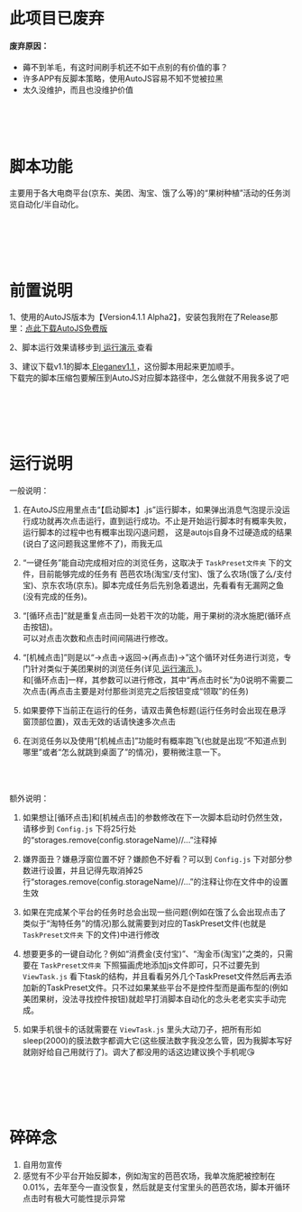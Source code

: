 # 此项目已废弃

#### 废弃原因：
- 薅不到羊毛，有这时间刷手机还不如干点别的有价值的事？
- 许多APP有反脚本策略，使用AutoJS容易不知不觉被拉黑
- 太久没维护，而且也没维护价值


<br>
<br>
<br>


# 脚本功能

主要用于各大电商平台(京东、美团、淘宝、饿了么等)的“果树种植”活动的任务浏览自动化/半自动化。

<br>
<br>
<br>
<br>











# 前置说明

1、使用的AutoJS版本为【Version4.1.1 Alpha2】，安装包我附在了Release那里：<a href='https://github.com/Ls-Jan/AutoJS_Elegant/releases/download/Release/AutoJS.apk'>点此下载AutoJS免费版</a>

2、脚本运行效果请移步到<a href='https://github.com/Ls-Jan/AutoJS_Elegant/tree/main/%E8%BF%90%E8%A1%8C%E6%BC%94%E7%A4%BA'> 运行演示 </a>查看

3、建议下载v1.1的脚本<a href='https://github.com/Ls-Jan/AutoJS_Elegant/releases/download/Release/Elegant.v1.1.zip'> Eleganev1.1 </a>，这份脚本用起来更加顺手。
<br>下载完的脚本压缩包要解压到AutoJS对应脚本路径中，怎么做就不用我多说了吧

<br>
<br>
<br>
<br>










# 运行说明

一般说明：

1. 在AutoJS应用里点击“【启动脚本】.js”运行脚本，如果弹出消息气泡提示没运行成功就再次点击运行，直到运行成功。不止是开始运行脚本时有概率失败，运行脚本的过程中也有概率出现闪退问题， 这是autojs自身不过硬造成的结果(说白了这问题我这里修不了)，雨我无瓜

2. “一键任务”能自动完成相对应的浏览任务，这取决于 `TaskPreset文件夹` 下的文件，目前能够完成的任务有 芭芭农场(淘宝/支付宝)、饿了么农场(饿了么/支付宝)、京东农场(京东)。脚本完成任务后先别急着退出，先看看有无漏网之鱼(没有完成的任务)。

3. “[循环点击]”就是重复点击同一处若干次的功能，用于果树的浇水施肥(循环点击按钮)。
<br>可以对点击次数和点击时间间隔进行修改。

4. “[机械点击]”则是以“→点击→返回→(再点击)→”这个循环对任务进行浏览，专门针对类似于美团果树的浏览任务(详见<a href='https://github.com/Ls-Jan/AutoJS_Elegant/tree/main/%E8%BF%90%E8%A1%8C%E6%BC%94%E7%A4%BA'> 运行演示 </a>)。
<br>和[循环点击]一样，其参数可以进行修改，其中“再点击时长”为0说明不需要二次点击(再点击主要是对付那些浏览完之后按钮变成“领取”的任务)

5. 如果要停下当前正在运行的任务，请双击黄色标题(运行任务时会出现在悬浮窗顶部位置)，双击无效的话请快速多次点击

6. 在浏览任务以及使用“[机械点击]”功能时有概率跑飞(也就是出现“不知道点到哪里”或者“怎么就跳到桌面了”的情况)，要稍微注意一下。

<br>
<br>

额外说明：

1. 如果想让[循环点击]和[机械点击]的参数修改在下一次脚本启动时仍然生效，请移步到 `Config.js` 下将25行处的“storages.remove(config.storageName)//...”注释掉

2. 嫌界面丑？嫌悬浮窗位置不好？嫌颜色不好看？可以到 `Config.js` 下对部分参数进行设置，并且记得先取消掉25行“storages.remove(config.storageName)//...”的注释让你在文件中的设置生效

3. 如果在完成某个平台的任务时总会出现一些问题(例如在饿了么会出现点击了类似于“淘特任务”的情况)那么就需要到对应的TaskPreset文件(也就是 `TaskPreset文件夹` 下的文件)中进行修改

4. 想要更多的一键自动化？例如“消费金(支付宝)”、“淘金币(淘宝)”之类的，只需要在 `TaskPreset文件夹` 下照猫画虎地添加js文件即可，只不过要先到 `ViewTask.js` 看下task的结构，并且看看另外几个TaskPreset文件然后再去添加新的TaskPreset文件。只不过如果某些平台不是控件型而是画布型的(例如美团果树，没法寻找控件按钮)就趁早打消脚本自动化的念头老老实实手动完成。

5. 如果手机很卡的话就需要在 `ViewTask.js` 里头大动刀子，把所有形如sleep(2000)的膜法数字都调大它(这些膜法数字我没怎么管，因为我脚本写好就刚好给自己用就行了)。调大了都没用的话这边建议换个手机呢:kissing_heart:


<br>
<br>
<br>
<br>












# 碎碎念

1. 自用勿宣传
2. 感觉有不少平台开始反脚本，例如淘宝的芭芭农场，我单次施肥被控制在0.01%，去年至今一直没恢复，然后就是支付宝里头的芭芭农场，脚本开循环点击时有极大可能性提示异常


